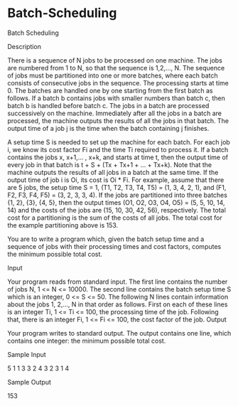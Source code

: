 # Batch-Scheduling

Batch Scheduling

Description

There is a sequence of N jobs to be processed on one machine. The jobs are numbered from 1 to N, so that the sequence is 1,2,..., N. The sequence of jobs must be partitioned into one or more batches, where each batch consists of consecutive jobs in the sequence. The processing starts at time 0. The batches are handled one by one starting from the first batch as follows. If a batch b contains jobs with smaller numbers than batch c, then batch b is handled before batch c. The jobs in a batch are processed successively on the machine. Immediately after all the jobs in a batch are processed, the machine outputs the results of all the jobs in that batch. The output time of a job j is the time when the batch containing j finishes. 

A setup time S is needed to set up the machine for each batch. For each job i, we know its cost factor Fi and the time Ti required to process it. If a batch contains the jobs x, x+1,... , x+k, and starts at time t, then the output time of every job in that batch is t + S + (Tx + Tx+1 + ... + Tx+k). Note that the machine outputs the results of all jobs in a batch at the same time. If the output time of job i is Oi, its cost is Oi * Fi. For example, assume that there are 5 jobs, the setup time S = 1, (T1, T2, T3, T4, T5) = (1, 3, 4, 2, 1), and (F1, F2, F3, F4, F5) = (3, 2, 3, 3, 4). If the jobs are partitioned into three batches {1, 2}, {3}, {4, 5}, then the output times (O1, O2, O3, O4, O5) = (5, 5, 10, 14, 14) and the costs of the jobs are (15, 10, 30, 42, 56), respectively. The total cost for a partitioning is the sum of the costs of all jobs. The total cost for the example partitioning above is 153. 

You are to write a program which, given the batch setup time and a sequence of jobs with their processing times and cost factors, computes the minimum possible total cost. 

Input

Your program reads from standard input. The first line contains the number of jobs N, 1 <= N <= 10000. The second line contains the batch setup time S which is an integer, 0 <= S <= 50. The following N lines contain information about the jobs 1, 2,..., N in that order as follows. First on each of these lines is an integer Ti, 1 <= Ti <= 100, the processing time of the job. Following that, there is an integer Fi, 1 <= Fi <= 100, the cost factor of the job.
Output

Your program writes to standard output. The output contains one line, which contains one integer: the minimum possible total cost.

Sample Input

5
1
1 3
3 2
4 3
2 3
1 4

Sample Output

153
